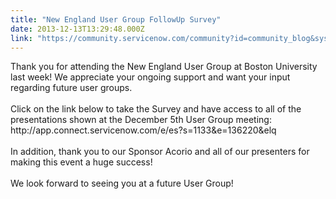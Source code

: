 ```yaml
---
title: "New England User Group FollowUp Survey"
date: 2013-12-13T13:29:48.000Z
link: "https://community.servicenow.com/community?id=community_blog&sys_id=6e8da669dbd0dbc01dcaf3231f9619f5"
---
```

<p>Thank you for attending the New England User Group at Boston University last week! We appreciate your ongoing support and want your input regarding future user groups. <br /><br />Click on the link below to take the Survey and have access to all of the presentations shown at the December 5th User Group meeting:<br />http://app.connect.servicenow.com/e/es?s=1133&amp;e=136220&amp;elq<br /><br />In addition, thank you to our Sponsor Acorio and all of our presenters for making this event a huge success! <br /><br />We look forward to seeing you at a future User Group!</p>